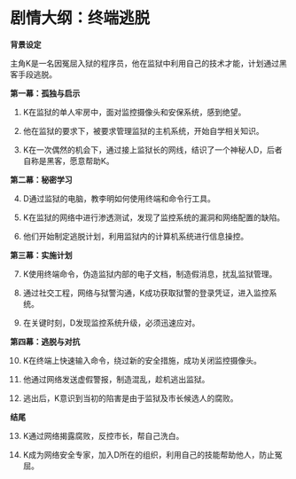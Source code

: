 # **剧情大纲：终端逃脱**

**背景设定**

主角K是一名因冤屈入狱的程序员，他在监狱中利用自己的技术才能，计划通过黑客手段逃脱。

**第一幕：孤独与启示**

1. K在监狱的单人牢房中，面对监控摄像头和安保系统，感到绝望。

2. 他在监狱的要求下，被要求管理监狱的主机系统，开始自学相关知识。

3. K在一次偶然的机会下，通过接上监狱长的网线，结识了一个神秘人D，后者自称是黑客，愿意帮助K。

**第二幕：秘密学习**

4. D通过监狱的电脑，教李明如何使用终端和命令行工具。

5. K在监狱的网络中进行渗透测试，发现了监控系统的漏洞和网络配置的缺陷。

6. 他们开始制定逃脱计划，利用监狱内的计算机系统进行信息操控。

**第三幕：实施计划**

7. K使用终端命令，伪造监狱内部的电子文档，制造假消息，扰乱监狱管理。

8. 通过社交工程，网络与狱警沟通，K成功获取狱警的登录凭证，进入监控系统。

9. 在关键时刻，D发现监控系统升级，必须迅速应对。

**第四幕：逃脱与对抗**

10. K在终端上快速输入命令，绕过新的安全措施，成功关闭监控摄像头。

11. 他通过网络发送虚假警报，制造混乱，趁机逃出监狱。

12. 逃出后，K意识到当初的陷害是由于监狱及市长候选人的腐败。

**结尾**

13. K通过网络揭露腐败，反控市长，帮自己洗白。

14. K成为网络安全专家，加入D所在的组织，利用自己的技能帮助他人，防止冤屈。


